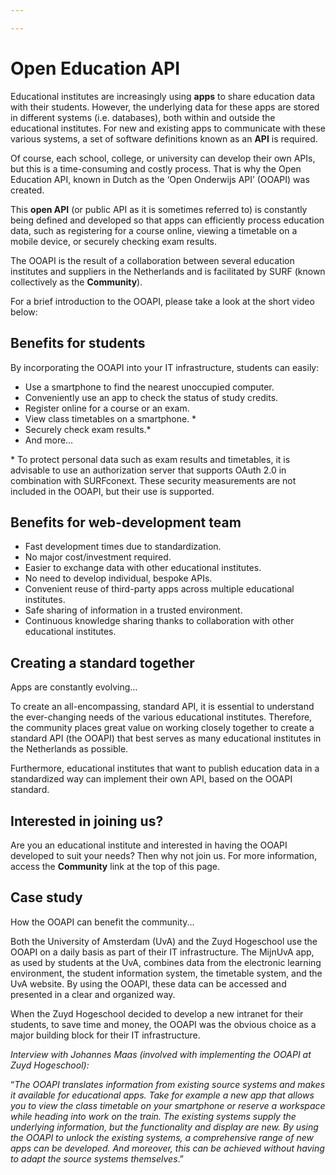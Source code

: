 ```yaml
---

---
```

# Open Education API

Educational institutes are increasingly using **apps** to share education data with their students. However, the underlying data for these apps are stored in different systems (i.e. databases), both within and outside the educational institutes. For new and existing apps to communicate with these various systems, a set of software definitions known as an **API** is required.

Of course, each school, college, or university can develop their own APIs, but this is a time-consuming and costly process. That is why the Open Education API, known in Dutch as the ‘Open Onderwijs API’ (OOAPI) was created.

This **open API** (or public API as it is sometimes referred to) is constantly being defined and developed so that apps can efficiently process education data, such as registering for a course online, viewing a timetable on a mobile device, or securely checking exam results.

The OOAPI is the result of a collaboration between several education institutes and suppliers in the Netherlands and is facilitated by SURF (known collectively as the **Community**).

For a brief introduction to the OOAPI, please take a look at the short video below:

## Benefits for students

By incorporating the OOAPI into your IT infrastructure, students can easily:

* Use a smartphone to find the nearest unoccupied computer.
* Conveniently use an app to check the status of study credits.
* Register online for a course or an exam.
* View class timetables on a smartphone. *
* Securely check exam results.*
* And more…

\* To protect personal data such as exam results and timetables, it is advisable to use an authorization server that supports OAuth 2.0 in combination with SURFconext. These security measurements are not included in the OOAPI, but their use is supported.

## Benefits for web-development team

* Fast development times due to standardization.
* No major cost/investment required.
* Easier to exchange data with other educational institutes.
* No need to develop individual, bespoke APIs.
* Convenient reuse of third-party apps across multiple educational institutes.
* Safe sharing of information in a trusted environment.
* Continuous knowledge sharing thanks to collaboration with other educational institutes.

## Creating a standard together

Apps are constantly evolving…

To create an all-encompassing, standard API, it is essential to understand the ever-changing needs of the various educational institutes. Therefore, the community places great value on working closely together to create a standard API (the OOAPI) that best serves as many educational institutes in the Netherlands as possible.

Furthermore, educational institutes that want to publish education data in a standardized way can implement their own API, based on the OOAPI standard.

## Interested in joining us?

Are you an educational institute and interested in having the OOAPI developed to suit your needs? Then why not join us. For more information, access the **Community** link at the top of this page.

## Case study

How the OOAPI can benefit the community...

Both the University of Amsterdam (UvA) and the Zuyd Hogeschool use the OOAPI on a daily basis as part of their IT infrastructure. The MijnUvA app, as used by students at the UvA, combines data from the electronic learning environment, the student information system, the timetable system, and the UvA website. By using the OOAPI, these data can be accessed and presented in a clear and organized way.

When the Zuyd Hogeschool decided to develop a new intranet for their students, to save time and money, the OOAPI was the obvious choice as a major building block for their IT infrastructure.

_Interview with Johannes Maas (involved with implementing the OOAPI at Zuyd Hogeschool):_

“_The OOAPI translates information from existing source systems and makes it available for educational apps. Take for example a new app that allows you to view the class timetable on your smartphone or reserve a workspace while heading into work on the train. The existing systems supply the underlying information, but the functionality and display are new. By using the OOAPI to unlock the existing systems, a comprehensive range of new apps can be developed. And moreover, this can be achieved without having to adapt the source systems themselves_.”